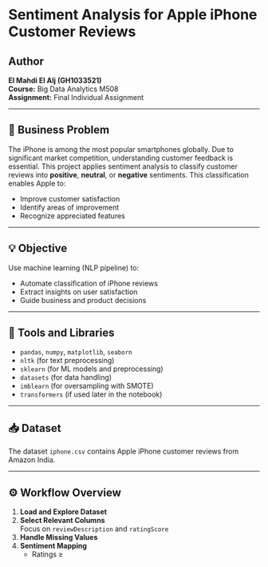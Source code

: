 # Sentiment Analysis for Apple iPhone Customer Reviews

## Author
**El Mahdi El Alj (GH1033521)**  
**Course:** Big Data Analytics M508  
**Assignment:** Final Individual Assignment  

---

## 📌 Business Problem

The iPhone is among the most popular smartphones globally. Due to significant market competition, understanding customer feedback is essential. This project applies sentiment analysis to classify customer reviews into **positive**, **neutral**, or **negative** sentiments. This classification enables Apple to:

- Improve customer satisfaction
- Identify areas of improvement
- Recognize appreciated features

---

## 💡 Objective

Use machine learning (NLP pipeline) to:
- Automate classification of iPhone reviews
- Extract insights on user satisfaction
- Guide business and product decisions

---

## 🧰 Tools and Libraries

- `pandas`, `numpy`, `matplotlib`, `seaborn`
- `nltk` (for text preprocessing)
- `sklearn` (for ML models and preprocessing)
- `datasets` (for data handling)
- `imblearn` (for oversampling with SMOTE)
- `transformers` (if used later in the notebook)

---

## 📥 Dataset

The dataset `iphone.csv` contains Apple iPhone customer reviews from Amazon India.

---

## ⚙️ Workflow Overview

1. **Load and Explore Dataset**
2. **Select Relevant Columns**  
   Focus on `reviewDescription` and `ratingScore`
3. **Handle Missing Values**
4. **Sentiment Mapping**  
   - Ratings ≥
